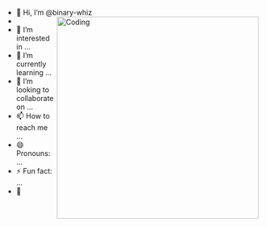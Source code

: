 - 👋 Hi, I’m @binary-whiz
- <img align="right" alt="Coding" width="400" src="https://media0.giphy.com/media/Rpi9Hq3ujb73ory0Uc/giphy.gif?cid=6c09b952z6qrdkr9zar9fm1qeq1iie4znrepmyui2ug9mm0y&ep=v1_internal_gif_by_id&rid=giphy.gif&ct=s">
- 👀 I’m interested in ...
- 🌱 I’m currently learning ...
- 💞️ I’m looking to collaborate on ...
- 📫 How to reach me ...
- 😄 Pronouns: ...
- ⚡ Fun fact: ...
- 💫
<!---
binary-whiz/binary-whiz is a ✨ special ✨ repository because its `README.md` (this file) appears on your GitHub profile.
You can click the Preview link to take a look at your changes.
--->
